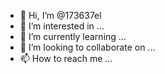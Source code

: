- 👋 Hi, I’m @173637el
- 👀 I’m interested in ...
- 🌱 I’m currently learning ...
- 💞️ I’m looking to collaborate on ...
- 📫 How to reach me ...

<!---
173637el/173637el is a ✨ special ✨ repository because its `README.md` (this file) appears on your GitHub profile.
You can click the Preview link to take a look at your changes.
--->
